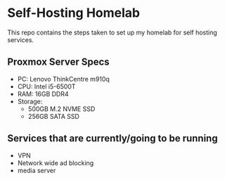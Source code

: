 # Self-Hosting Homelab
This repo contains the steps taken to set up my homelab for self hosting services.

## Proxmox Server Specs
- PC: Lenovo ThinkCentre m910q
- CPU: Intel i5-6500T
- RAM: 16GB DDR4
- Storage:
    - 500GB M.2 NVME SSD
    - 256GB SATA SSD 

## Services that are currently/going to be running
- VPN
- Network wide ad blocking
- media server
